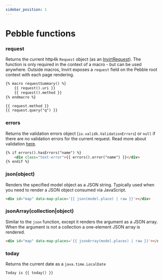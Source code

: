 ```yaml
---
sidebar_position: 1
---
```


# Pebble functions

### request
Returns the current http4k `Request` object (as an [InvirtRequest](/docs/framework/current-request)). The function is only required in the context of a macro - but can be used
anywhere. Outside macros, Invirt exposes a `request` field on the Pebble root context with each page rendering.

```html
{% macro requestSummary() %}
    {{ request().uri }}
    {{ request().method }}
{% endmacro %}

{{ request.method }}
{{ request.query("q") }}
```

### errors
Returns the validation errors object (`io.validk.ValidationErrors`) or `null` if there are no validation
errors for the current request. Read more about validation [here](../forms/form-validation).

```html
{% if errors().hasErrors("name") %}
    <div class="text-error">{{ errors().error("name") }}</div>
{% endif %}
```

### json(object)
Renders the specified model object as a JSON string. Typically used when you need to render a JSON
object consumed via JavaScript.

```html
<div id="map" data-map-place='{{ json(model.place) | raw }}'></div>
```

### jsonArray(collection|object)
Similar to the `json` function, except it renders the argument as a JSON array. When the argument
is not a collection a one-element JSON array is rendered.

```html
<div id="map" data-map-places='{{ jsonArray(model.places) | raw }}'></div>
```

### today
Returns the current date as a `java.time.LocalDate`
```html
Today is {{ today() }}
```
